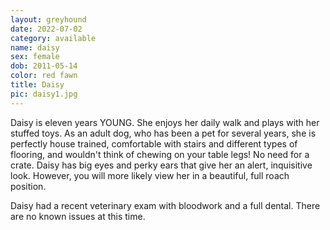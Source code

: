```yaml
---
layout: greyhound
date: 2022-07-02
category: available
name: daisy
sex: female
dob: 2011-05-14
color: red fawn
title: Daisy
pic: daisy1.jpg
---
```

Daisy is eleven years YOUNG. She enjoys her daily walk and plays with her stuffed toys. As an adult dog, who has been a pet for several years, she is perfectly house trained, comfortable with stairs and different types of flooring, and wouldn't think of chewing on your table legs! No need for a crate. Daisy has big eyes and perky ears that give her an alert, inquisitive look. However, you will more likely view her in a beautiful, full roach position. 

Daisy had a recent veterinary exam with bloodwork and a full dental. There are no known issues at this time.  

